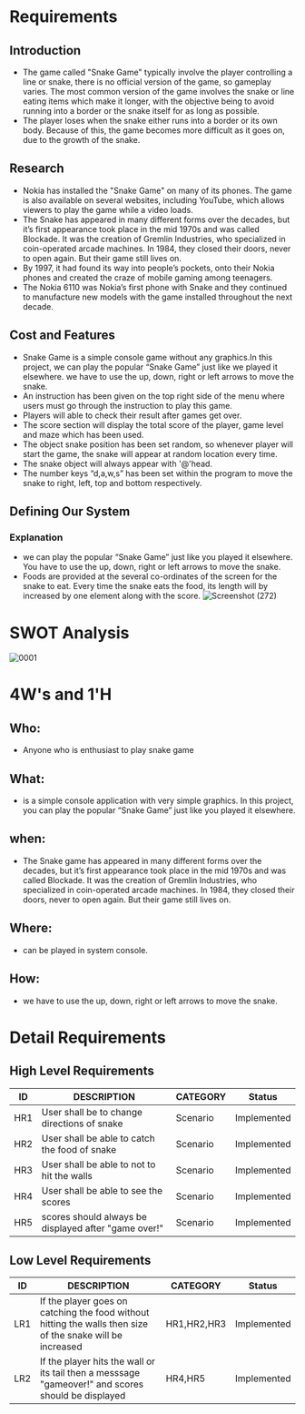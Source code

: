 # Requirements
## Introduction
- The game called "Snake Game" typically involve the player
controlling a line or snake, there is no official version of the game, so
gameplay varies. The most common version of the game involves the snake
or line eating items which make it longer, with the objective being to avoid
running into a border or the snake itself for as long as possible.
- The player loses when the snake either runs into a border or its own body.
Because of this, the game becomes more difficult as it goes on, due to the
growth of the snake.
## Research
- Nokia has installed the "Snake Game" on many of its phones. The game is
also available on several websites, including YouTube, which allows
viewers to play the game while a video loads.
- The Snake has appeared in many different forms over the decades, but
it’s first appearance took place in the mid 1970s and was
called Blockade. It was the creation of Gremlin Industries, who
specialized in coin-operated arcade machines. In 1984, they closed
their doors, never to open again. But their game still lives on.
- By 1997, it had found its way into people’s pockets, onto their Nokia
phones and created the craze of mobile gaming among teenagers.
- The Nokia 6110 was Nokia’s first phone with Snake and they
continued to manufacture new models with the game installed
throughout the next decade.
## Cost and Features
- Snake Game is a simple console game without any graphics.In this project, we can play the
popular “Snake Game” just like we played it elsewhere. we have to
use the up, down, right or left arrows to move the snake.
- An instruction has been given on the top right side of the menu where
users must go through the instruction to play this game.
- Players will able to check their result after games get over.
- The score section will display the total score of the player, game level and
maze which has been used.
- The object snake position has been set random, so whenever player will
start the game, the snake will appear at random location every time.
- The snake object will always appear with '@'head.
- The number keys “d,a,w,s” has been set within the program to move the
snake to right, left, top and bottom respectively.
## Defining Our System
### Explanation
- we can play the
popular “Snake Game” just like you played it elsewhere. You have to
use the up, down, right or left arrows to move the snake.
- Foods are provided at the several co-ordinates of the screen for the
snake to eat. Every time the snake eats the food, its length will by
increased by one element along with the score.
![Screenshot (272)](https://user-images.githubusercontent.com/49453539/114789621-0559d180-9da1-11eb-871c-3ed23cd9d4c6.png)
# SWOT Analysis
![0001](https://user-images.githubusercontent.com/49453539/114791531-528b7280-9da4-11eb-8c45-818f6800ae2c.jpg)

# 4W's and 1'H
## Who:
- Anyone who is enthusiast to play snake game
## What:
- is a simple console
application with very simple graphics. In this project, you can play the
popular “Snake Game” just like you played it elsewhere.
## when:
- The Snake game has appeared in many different forms over the decades, but
it’s first appearance took place in the mid 1970s and was
called Blockade. It was the creation of Gremlin Industries, who
specialized in coin-operated arcade machines. In 1984, they closed
their doors, never to open again. But their game still lives on.
## Where:
- can be played in system console.
## How:
- we have to
use the up, down, right or left arrows to move the snake.
# Detail Requirements
## High Level Requirements
ID | DESCRIPTION | CATEGORY | Status
------------ | ------------- | ------------ | ------------- 
HR1 | User shall be to change directions of snake | Scenario | Implemented
HR2 | User shall be able to catch the food of snake | Scenario | Implemented
HR3 | User shall be able to not to hit the walls  | Scenario | Implemented
HR4 | User shall be able to see the scores  | Scenario | Implemented
HR5 | scores should always be displayed after "game over!"| Scenario | Implemented
## Low Level Requirements
ID | DESCRIPTION | CATEGORY | Status
------------ | ------------- | ------------ | ------------- 
LR1 | If the player goes on catching the food without hitting the walls then size of the snake will be increased| HR1,HR2,HR3 | Implemented
LR2 | If the player hits the wall or its tail then a messsage "gameover!" and scores should be displayed | HR4,HR5 | Implemented
